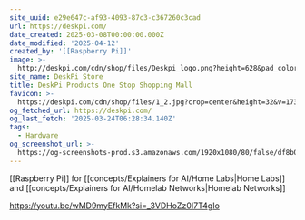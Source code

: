 ```yaml
---
site_uuid: e29e647c-af93-4093-87c3-c367260c3cad
url: https://deskpi.com/
date_created: 2025-03-08T00:00:00.000Z
date_modified: '2025-04-12'
created_by: '[[Raspberry Pi]]'
image: >-
  http://deskpi.com/cdn/shop/files/Deskpi_logo.png?height=628&pad_color=ffffff&v=1732079613&width=1200
site_name: DeskPi Store
title: DeskPi Products One Stop Shopping Mall
favicon: >-
  https://deskpi.com/cdn/shop/files/1_2.jpg?crop=center&height=32&v=1733901884&width=32
og_fetched_url: https://deskpi.com/
og_last_fetch: '2025-03-24T06:28:34.140Z'
tags:
  - Hardware
og_screenshot_url: >-
  https://og-screenshots-prod.s3.amazonaws.com/1920x1080/80/false/df8b0b1abec655e60afeab1fb4163f5dd630b23865294e402a5736221ac14ec2.jpeg
---
```
































[[Raspberry Pi]] for [[concepts/Explainers for AI/Home Labs|Home Labs]] and [[concepts/Explainers for AI/Homelab Networks|Homelab Networks]]

https://youtu.be/wMD9myEfkMk?si=_3VDHoZz0I7T4gIo